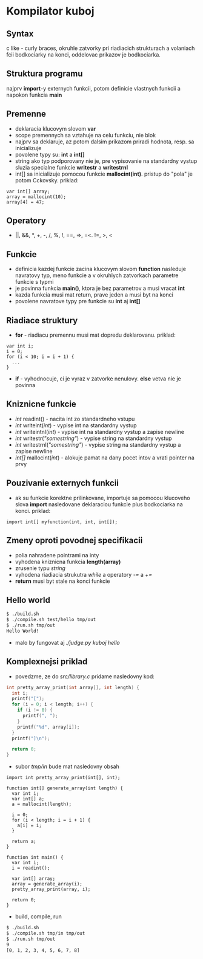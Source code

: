 Kompilator kuboj
=============

Syntax
-------------

c like - curly braces, okruhle zatvorky pri riadiacich strukturach a volaniach fcii
bodkociarky na konci, oddelovac prikazov je bodkociarka.

Struktura programu
-------------

najprv **import**-y externych funkcii, potom definicie vlastnych funkcii a napokon funkcia **main**

Premenne
-------------

* deklaracia klucovym slovom **var**
* scope premennych sa vztahuje na celu funkciu, nie blok
* najprv sa deklaruje, az potom dalsim prikazom priradi hodnota, resp. sa inicializuje
* povolene typy su: **int** a **int[]**
* string ako typ podporovany nie je, pre vypisovanie na standardny vystup sluzia specialne funkcie **writestr** a **writestrnl**
* int[] sa inicializuje pomocou funkcie **mallocint(int)**. pristup do "pola" je potom Cckovsky. priklad:

```
var int[] array;
array = mallocint(10);
array[4] = 47;
```

Operatory
-------------

* ||, &&, \*, +, -, /, %, !, ==, =>, =<. !=, >, <

Funkcie
-------------

* definicia kazdej funkcie zacina klucovym slovom **function** nasleduje navratovy typ, meno funkcie
 a v okruhlych zatvorkach parametre funkcie s typmi
* je povinna funkcia **main()**, ktora je bez parametrov a musi vracat **int**
* kazda funkcia musi mat return, prave jeden a musi byt na konci
* povolene navratove typy pre funkcie su **int** aj **int[]**

Riadiace struktury
-------------

* **for** - riadiacu premennu musi mat dopredu deklarovanu. priklad:

```
var int i;
i = 0;
for (i < 10; i = i + 1) {
  ...
}
```

* **if** - vyhodnocuje, ci je vyraz v zatvorke nenulovy. **else** vetva nie je povinna

Kniznicne funkcie
-------------

* *int* readint() - nacita int zo standardneho vstupu
* *int* writeint(*int*) - vypise int na standardny vystup
* *int* writeintnl(*int*) - vypise int na standardny vystup a zapise newline
* *int* writestr(*"somestring"*) - vypise string na standardny vystup
* *int* writestrnl(*"somestring"*) - vypise string na standardny vystup a zapise newline
* *int[]* mallocint(*int*) - alokuje pamat na dany pocet intov a vrati pointer na prvy

Pouzivanie externych funkcii
-------------

* ak su funkcie korektne prilinkovane, importuje sa pomocou klucoveho slova **import** nasledovane deklaraciou funkcie plus bodkociarka na konci. priklad:

```
import int[] myfunction(int, int, int[]);
```

Zmeny oproti povodnej specifikacii
-------------

* polia nahradene pointrami na inty
* vyhodena kniznicna funkcia **length(array)**
* zrusenie typu *string*
* vyhodena riadiacia strukutra *while* a operatory *-=* a *+=*
* **return** musi byt stale na konci funkcie

Hello world
-------------

```sh
$ ./build.sh
$ ./compile.sh test/hello tmp/out
$ ./run.sh tmp/out
Hello World!
```

* malo by fungovat aj *./judge.py kuboj hello*

Komplexnejsi priklad
-------------

* povedzme, ze do *src/library.c* pridame nasledovny kod:

```c
int pretty_array_print(int array[], int length) {
  int i;
  printf("[");
  for (i = 0; i < length; i++) {
    if (i != 0) {
      printf(", ");
    }
    printf("%d", array[i]);
  }
  printf("]\n");

  return 0;
}
```

* subor *tmp/in* bude mat nasledovny obsah

```
import int pretty_array_print(int[], int);

function int[] generate_array(int length) {
  var int i;
  var int[] a;
  a = mallocint(length);
 
  i = 0;
  for (i < length; i = i + 1) {
    a[i] = i;
  }

  return a;
}

function int main() {
  var int i;
  i = readint();

  var int[] array;
  array = generate_array(i);
  pretty_array_print(array, i);

  return 0;
}
```

* build, compile, run

```sh
$ ./build.sh 
$ ./compile.sh tmp/in tmp/out
$ ./run.sh tmp/out
9
[0, 1, 2, 3, 4, 5, 6, 7, 8]
```
